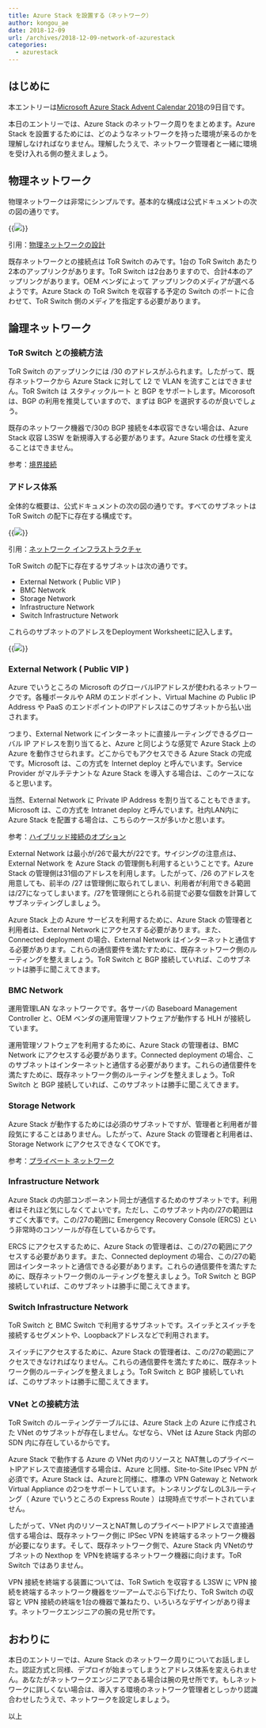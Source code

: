 ```yaml
---
title: Azure Stack を設置する（ネットワーク）
author: kongou_ae
date: 2018-12-09
url: /archives/2018-12-09-network-of-azurestack
categories:
  - azurestack
---
```


## はじめに

本エントリーは[Microsoft Azure Stack Advent Calendar 2018](https://qiita.com/advent-calendar/2018/azure-stack)の9日目です。

本日のエントリーでは、Azure Stack のネットワーク周りをまとめます。Azure Stack を設置するためには、どのようなネットワークを持った環境が来るのかを理解しなければなりません。理解したうえで、ネットワーク管理者と一緒に環境を受け入れる側の整えましょう。

## 物理ネットワーク

物理ネットワークは非常にシンプルです。基本的な構成は公式ドキュメントの次の図の通りです。

{{<img src="./../../images/2018-12-09-001.png">}}

引用：[物理ネットワークの設計](https://docs.microsoft.com/ja-jp/azure/azure-stack/azure-stack-network#physical-network-design)

既存ネットワークとの接続点は ToR Switch のみです。1台の ToR Switch あたり2本のアップリンクがあります。ToR Switch は2台ありますので、合計4本のアップリンクがあります。OEM ベンダによって アップリンクのメディアが選べるようです。Azure Stack の ToR Switch を収容する予定の Switch のポートに合わせて、ToR Switch 側のメディアを指定する必要があります。

## 論理ネットワーク

### ToR Switch との接続方法

ToR Switch のアップリンクには /30 のアドレスがふられます。したがって、既存ネットワークから Azure Stack に対して L2 で VLAN を流すことはできません。ToR Switch は スタティックルート と BGP をサポートします。Micorosoft は、BGP の利用を推奨していますので、まずは BGP を選択するのが良いでしょう。

既存のネットワーク機器で/30の BGP 接続を4本収容できない場合は、Azure Stack 収容 L3SW を新規導入する必要があります。Azure Stack の仕様を変えることはできません。

参考：[境界接続](https://docs.microsoft.com/ja-jp/azure/azure-stack/azure-stack-border-connectivity)

### アドレス体系

全体的な概要は、公式ドキュメントの次の図の通りです。すべてのサブネットは ToR Switch の配下に存在する構成です。

{{<img src="./../../images/2018-12-09-002.png">}}

引用：[ネットワーク インフラストラクチャ](https://docs.microsoft.com/ja-jp/azure/azure-stack/azure-stack-network#network-infrastructure)

ToR Switch の配下に存在するサブネットは次の通りです。

- External Network ( Public VIP )
- BMC Network
- Storage Network
- Infrastructure Network
- Switch Infrastructure Network

これらのサブネットのアドレスをDeployment Worksheetに記入します。

{{<img src="./../../images/2018-12-09-001.png">}}

### External Network ( Public VIP )

Azure でいうところの Microsoft のグローバルIPアドレスが使われるネットワークです。各種ポータルや ARM のエンドポイント、Virtual Machine の Public IP Address や PaaS のエンドポイントのIPアドレスはこのサブネットから払い出されます。

つまり、External Network にインターネットに直接ルーティングできるグローバル IP アドレスを割り当てると、Azure と同じような感覚で Azure Stack 上の Azure を動作させられます。どこからでもアクセスできる Azure Stack の完成です。Microsoft は、この方式を Internet deploy と呼んでいます。Service Provider がマルチテナントな Azure Stack を導入する場合は、このケースになると思います。

当然、External Network に Private IP Address を割り当てることもできます。Microsoft は、この方式を Intranet deploy と呼んでいます。社内LAN内に Azure Stack を配置する場合は、こちらのケースが多いかと思います。

参考：[ハイブリッド接続のオプション](https://docs.microsoft.com/ja-jp/azure/azure-stack/azure-stack-datacenter-integration#hybrid-connectivity-options)

External Network は最小が/26で最大が/22です。サイジングの注意点は、External Network を Azure Stack の管理側も利用するということです。Azure Stack の管理側は31個のアドレスを利用します。したがって、/26 のアドレスを用意しても、前半の /27 は管理側に取られてしまい、利用者が利用できる範囲は/27になってしまいます。/27を管理側にとられる前提で必要な個数を計算してサブネッティングしましょう。

Azure Stack 上の Azure サービスを利用するために、Azure Stack の管理者と利用者は、External Network にアクセスする必要があります。また、Connected deployment の場合、External Network はインターネットと通信する必要があります。これらの通信要件を満たすために、既存ネットワーク側のルーティングを整えましょう。ToR Switch と BGP 接続していれば、このサブネットは勝手に聞こえてきます。

### BMC Network

運用管理LAN なネットワークです。各サーバの Baseboard Management Controller と、OEM ベンダの運用管理ソフトウェアが動作する HLH が接続しています。

運用管理ソフトウェアを利用するために、Azure Stack の管理者は、BMC Network にアクセスする必要があります。Connected deployment の場合、このサブネットはインターネットと通信する必要があります。これらの通信要件を満たすために、既存ネットワーク側のルーティングを整えましょう。ToR Switch と BGP 接続していれば、このサブネットは勝手に聞こえてきます。

### Storage Network

Azure Stack が動作するためには必須のサブネットですが、管理者と利用者が普段気にすることはありません。したがって、Azure Stack の管理者と利用者は、Storage Network にアクセスできなくてOKです。

参考：[プライベート ネットワーク](https://docs.microsoft.com/ja-jp/azure/azure-stack/azure-stack-network#private-network)

### Infrastructure Network

Azure Stack の内部コンポーネント同士が通信するためのサブネットです。利用者はそれほど気にしなくてよいです。ただし、このサブネット内の/27の範囲はすごく大事です。この/27の範囲に Emergency Recovery Console (ERCS) という非常時のコンソールが存在しているからです。

ERCS にアクセスするために、Azure Stack の管理者は、この/27の範囲にアクセスする必要があります。また、Connected deployment の場合、この/27の範囲はインターネットと通信できる必要があります。これらの通信要件を満たすために、既存ネットワーク側のルーティングを整えましょう。ToR Switch と BGP 接続していれば、このサブネットは勝手に聞こえてきます。

### Switch Infrastructure Network

ToR Switch と BMC Switch で利用するサブネットです。スイッチとスイッチを接続するセグメントや、Loopbackアドレスなどで利用されます。

スイッチにアクセスするために、Azure Stack の管理者は、この/27の範囲にアクセスできなければなりません。これらの通信要件を満たすために、既存ネットワーク側のルーティングを整えましょう。ToR Switch と BGP 接続していれば、このサブネットは勝手に聞こえてきます。

### VNet との接続方法

ToR Switch のルーティングテーブルには、Azure Stack 上の Azure に作成された VNet のサブネットが存在しません。なぜなら、VNet は Azure Stack 内部の SDN 内に存在しているからです。

Azure Stack で動作する Azure の VNet 内のリソースと NAT無しのプライベートIPアドレスで直接通信する場合は、Azure と同様、Site-to-Site IPsec VPN が必須です。Azure Stack は、Azureと同様に、標準の VPN Gateway と Network Virtual Appliance の2つをサポートしています。トンネリングなしのL3ルーティング（ Azure でいうところの Express Route ）は現時点でサポートされていません。

したがって、VNet 内のリソースとNAT無しのプライベートIPアドレスで直接通信する場合は、既存ネットワーク側に IPSec VPN を終端するネットワーク機器が必要になります。そして、既存ネットワーク側で、Azure Stack 内 VNetのサブネットの Nexthop を VPNを終端するネットワーク機器に向けます。ToR Switch ではありません。

VPN 接続を終端する装置については、ToR Swtich を収容する L3SW に VPN 接続を終端するネットワーク機器をツーアームでぶら下げたり、ToR Switch の収容と VPN 接続の終端を1台の機器で兼ねたり、いろいろなデザインがあり得ます。ネットワークエンジニアの腕の見せ所です。

## おわりに

本日のエントリーでは、Azure Stack のネットワーク周りについてお話しました。認証方式と同様、デプロイが始まってしまうとアドレス体系を変えられません。あなたがネットワークエンジニアである場合は腕の見せ所です。もしネットワークに詳しくない場合は、導入する環境のネットワーク管理者としっかり認識合わせしたうえで、ネットワークを設定しましょう。

以上
